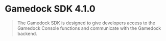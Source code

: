 # Gamedock SDK 4.1.0

> The Gamedock SDK is designed to give developers access to the Gamedock Console functions and communicate with the Gamedock backend.